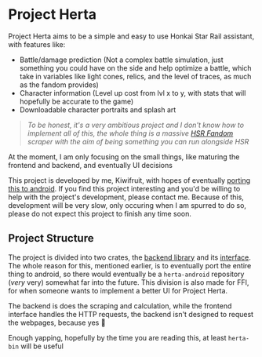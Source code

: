 # Project Herta
Project Herta aims to be a simple and easy to use Honkai Star Rail assistant, with features like:
* Battle/damage prediction (Not a complex battle simulation, just something you could have on the side and help optimize a battle, which take in variables like light cones, relics, and the level of traces, as much as the fandom provides)
* Character information (Level up cost from lvl x to y, with stats that will hopefully be accurate to the game)
* Downloadable character portraits and splash art

> *To be honest, it's a very ambitious project and I don't know how to implement all of this,
> the whole thing is a massive [HSR Fandom](https://honkai-star-rail.fandom.com/wiki/Honkai:_Star_Rail_Wiki)
> scraper with the aim of being something you can run alongside HSR*

At the moment, I am only focusing on the small things, like maturing the frontend and backend, and eventually
UI decisions

This project is developed by me, Kiwifruit, with hopes of
eventually [porting this to android](https://source.android.com/docs/setup/build/rust/building-rust-modules/overview).
If you find this project interesting and you'd be willing to help with the project's development, please contact me.
Because of this, development will be very slow, only occuring when I am spurred to do so, please do not expect this
project to finish any time soon.

## Project Structure
The project is divided into two crates, the [backend library](https://github.com/Project-Herta/herta-lib)
and its [interface](https://github.com/Project-Herta/herta-bin). The whole reason for this, mentioned earlier,
is to eventually port the entire thing to android, so there would eventually be a `herta-android` repository
(*very* very) somewhat far into the future. This division is also made for FFI, for when someone wants to
implement a better UI for Project Herta.

The backend is does the scraping and calculation, while the frontend interface handles the HTTP requests,
the backend isn't designed to request the webpages, because yes 🙂

Enough yapping, hopefully by the time you are reading this, at least `herta-bin` will be useful
